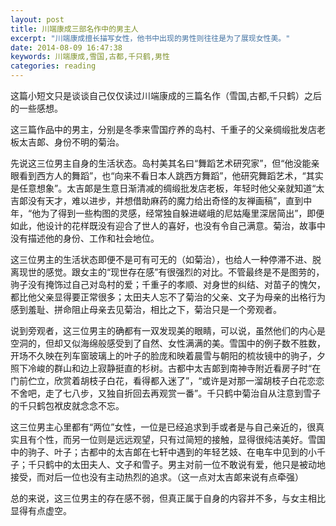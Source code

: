 ```yaml
---
layout: post
title: 川端康成三部名作中的男主人
excerpt: "川端康成擅长描写女性，他书中出现的男性则往往是为了展现女性美。"
date: 2014-08-09 16:47:38
keywords: 川端康成,雪国,古都,千只鹤,男性
categories: reading
---
```

这篇小短文只是谈谈自己仅仅读过川端康成的三篇名作（雪国,古都,千只鹤）之后的一些感想。

这三篇作品中的男主，分别是冬季来雪国疗养的岛村、千重子的父亲绸缎批发店老板太吉郞、身份不明的菊治。

先说这三位男主自身的生活状态。岛村美其名曰“舞蹈艺术研究家”，但“他没能亲眼看到西方人的舞蹈”，也“向来不看日本人跳西方舞蹈”，他研究舞蹈艺术，“其实是任意想象”。太吉郞是生意日渐清减的绸缎批发店老板，年轻时他父亲就知道“太吉郞没有天才，难以进步，并想借助麻药的魔力给出奇怪的友禅画稿”，直到中年，“他为了得到一些构图的灵感，经常独自躲进嵯峨的尼姑庵里深居简出”，即便如此，他设计的花样既没有迎合了世人的喜好，也没有令自己满意。菊治，故事中没有描述他的身份、工作和社会地位。

这三位男主的生活状态即便不是可有可无的（如菊治），也给人一种停滞不进、脱离现世的感觉。跟女主的“现世存在感”有很强烈的对比。不管最终是不是图劳的，驹子没有掩饰过自己对岛村的爱；千重子的孝顺、对身世的纠结、对苗子的愧欠，都比他父亲显得要正常很多；太田夫人忘不了菊治的父亲、文子为母亲的出格行为感到羞耻、拼命阻止母亲去见菊治，相比之下，菊治只是一个旁观者。

说到旁观者，这三位男主的确都有一双发现美的眼睛，可以说，虽然他们的内心是空洞的，但却又似海绵般感受到了自然、女性满满的美。雪国中的例子数不胜数，开场不久映在列车窗玻璃上的叶子的脸庞和映着晨雪与朝阳的梳妆镜中的驹子，夕照下冷峻的群山和边上寂静挺直的杉树。古都中太吉郞到南神寺附近看房子时“在门前伫立，欣赏着胡枝子白花，看得都入迷了”，“或许是对那一溜胡枝子白花恋恋不舍吧，走了七八步，又独自折回去再观赏一番”。千只鹤中菊治自从注意到雪子的千只鹤包袱皮就念念不忘。

这三位男主心里都有“两位”女性，一位是已经追求到手或者是与自己亲近的，很真实且有个性，而另一位则是远远观望，只有过简短的接触，显得很纯洁美好。雪国中的驹子、叶子；古都中的太吉郞在七轩中遇到的年轻艺妓、在电车中见到的小千子；千只鹤中的太田夫人、文子和雪子。男主对前一位不敢说有爱，他只是被动地接受，而对后一位也没有主动热烈的追求。（这一点对太吉郞来说有点牵强）

总的来说，这三位男主的存在感不弱，但真正属于自身的内容并不多，与女主相比显得有点虚空。